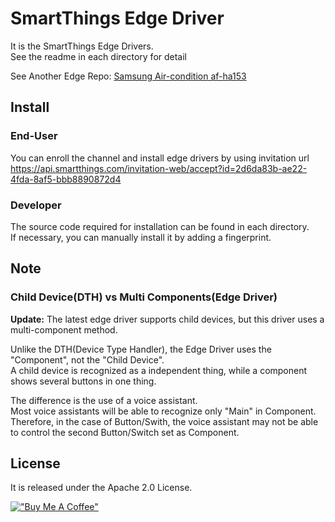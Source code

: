 # SmartThings Edge Driver
It is the SmartThings Edge Drivers.  
See the readme in each directory for detail

See Another Edge Repo: [Samsung Air-condition af-ha153](https://github.com/obmaz/samsung_aircon_connector)

## Install
### End-User
You can enroll the channel and install edge drivers by using invitation url   
https://api.smartthings.com/invitation-web/accept?id=2d6da83b-ae22-4fda-8af5-bbb8890872d4

### Developer
The source code required for installation can be found in each directory.  
If necessary, you can manually install it by adding a fingerprint.  

## Note
### Child Device(DTH) vs Multi Components(Edge Driver)
**Update:** The latest edge driver supports child devices, but this driver uses a multi-component method.

Unlike the DTH(Device Type Handler), the Edge Driver uses the "Component", not the "Child Device".  
A child device is recognized as a independent thing, while a component shows several buttons in one thing.

The difference is the use of a voice assistant.  
Most voice assistants will be able to recognize only "Main" in Component.  
Therefore, in the case of Button/Swith, the voice assistant may not be able to control the second Button/Switch set as Component.

## License
It is released under the Apache 2.0 License.


[!["Buy Me A Coffee"](https://cdn.buymeacoffee.com/buttons/v2/arial-yellow.png)](https://www.buymeacoffee.com/zambobmaz)
